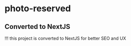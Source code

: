 # photo-reserved

## Converted to NextJS

!!! this project is converted to NextJS for better SEO and UX
